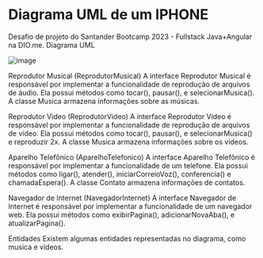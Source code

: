 # Diagrama UML de um IPHONE
Desafio de projeto do Santander Bootcamp 2023 - Fullstack Java+Angular na DIO.me. Diagrama UML

![image](https://github.com/douglasferreirag/diagramaIphone/assets/72865927/36fe470f-537b-4c9b-9a86-564704ffccbd)

Reprodutor Musical (ReprodutorMusical)
A interface Reprodutor Musical é responsável por implementar a funcionalidade de reprodução de arquivos de áudio. Ela possui métodos como tocar(), pausar(), e selecionarMusica(). A classe Musica armazena informações sobre as músicas.

Reprodutor Video (ReprodutorVideo)
A interface Reprodutor Video é responsável por implementar a funcionalidade de reprodução de arquivos de vídeo. Ela possui métodos como tocar(), pausar(), e selecionarMusica() e reproduzir 2x. A classe Musica armazena informações sobre os vídeos.

Aparelho Telefônico (AparelhoTelefonico)
A interface Aparelho Telefônico é responsável por implementar a funcionalidade de um telefone. Ela possui métodos como ligar(), atender(), iniciarCorreioVoz(), conferencia() e chamadaEspera(). A classe Contato armazena informações de contatos.

Navegador de Internet (NavegadorInternet)
A interface Navegador de Internet é responsável por implementar a funcionalidade de um navegador web. Ela possui métodos como exibirPagina(), adicionarNovaAba(), e atualizarPagina().

Entidades
Existem algumas entidades representadas no diagrama, como musica e vídeos.

